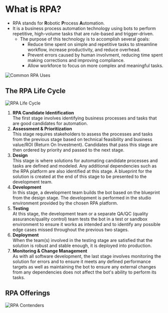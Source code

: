 # What is RPA?
- RPA stands for **R**obotic **P**rocess **A**utomation.
- It is a business process automation technology using bots to perform repetitive, high-volume tasks that are rule-based and trigger-driven.
    - The purpose of this technology is to accomplish several goals:
        - Reduce time spent on simple and repetitive tasks to streamline workflow, increase productivity, and reduce overhead.
        - Prevent errors caused by human involvment, reducing time spent making corrections and improving compliance.
        - Allow workforce to focus on more complex and meaningful tasks.

![Common RPA Uses](https://d1jnx9ba8s6j9r.cloudfront.net/blog/wp-content/uploads/2018/06/Asset-8.png)
## The RPA Life Cycle
![RPA Life Cycle](https://www.blueprintsys.com/hs-fs/hubfs/RPA-Lifecycle-Management-Blueprint.png?width=500&name=RPA-Lifecycle-Management-Blueprint.png)
1. **RPA Candidate Identification**  
The first stage involves identifying business processes and tasks that are good candidates for automation.
2. **Assessment & Prioritization**  
This stage requires stakeholders to assess the processes and tasks from the previous stage based on technical feasibility and business value/ROI (Return On Investment). Candidates that pass this stage are then ordered by priority and passed to the next stage.
3. **Design**  
This stage is where solutions for automating candidate processes and tasks are defined and modeled. Any additional dependencies such as the RPA platform are also identified at this stage. A blueprint for the solution is created at the end of this stage to be presented to the development team.
4. **Development**  
In this stage, a development team builds the bot based on the blueprint from the design stage. The development is performed in the studio environment provided by the chosen RPA platform.
5. **Testing**  
At this stage, the development team or a separate QA/QC (quality assurance/quality control) team tests the bot in a test or sandbox environment to ensure it works as intended and to identify any possible edge cases missed throughout the previous two stages.
6. **Deployment**  
When the team(s) involved in the testing stage are satisfied that the solution is robust and stable enough, it is deployed into production.
7. **Monitoring & Change Management**  
As with all software development, the last stage involves monitoring the solution for errors and to ensure it meets any defined performance targets as well as maintaining the bot to ensure any external changes from any dependencies does not affect the bot's ability to perform its tasks.
## RPA Offerings
![RPA Contenders](https://i.imgur.com/LhPmKbz.png)
